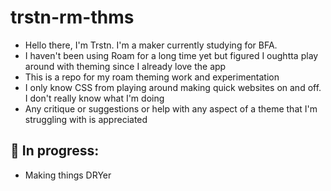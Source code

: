 # trstn-rm-thms
- Hello there, I'm Trstn. I'm a maker currently studying for BFA.
- I haven't been using Roam for a long time yet but figured I oughtta play around with theming since I already love the app
- This is a repo for my roam theming work and experimentation
- I only know CSS from playing around making quick websites on and off. I don't really know what I'm doing
- Any critique or suggestions or help with any aspect of a theme that I'm struggling with is appreciated

## 🤯 In progress:
- Making things DRYer
